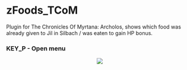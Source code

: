 # zFoods_TCoM

Plugin for The Chronicles Of Myrtana: Archolos, shows which food was already given to Jil in Silbach / was eaten to gain HP bonus.

### KEY_P - Open menu

<p align="center">
<img src="https://i.imgur.com/z9TPbx2.jpg">
</p>
